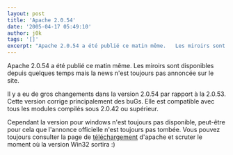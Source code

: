 ```yaml
---
layout: post
title: 'Apache 2.0.54'
date: '2005-04-17 05:49:10'
author: j0k
tags: '[]'
excerpt: "Apache 2.0.54 a été publié ce matin même.   Les miroirs sont disponibles depuis quelques temps mais la news n'est toujours pas annoncée sur le site.  \n  \nIl y a eu de gros changements dans la version 2.0.54 par rapport à la 2.0.53. Cette version corrige principalement des buGs. Elle est compatible avec tous les modules compilés sous 2.0.42 ou supérieur.       …"
---
```


Apache 2.0.54 a été publié ce matin même.   Les miroirs sont disponibles depuis quelques temps mais la news n'est toujours pas annoncée sur le site.

Il y a eu de gros changements dans la version 2.0.54 par rapport à la 2.0.53. Cette version corrige principalement des buGs. Elle est compatible avec tous les modules compilés sous 2.0.42 ou supérieur.

Cependant la version pour windows n'est toujours pas disponible, peut-être pour cela que l'annonce officielle n'est toujours pas tombée.   Vous pouvez toujours consulter la page de [téléchargement](http://httpd.apache.org/download.cgi) d'apache et scruter le moment où la version Win32 sortira :)
